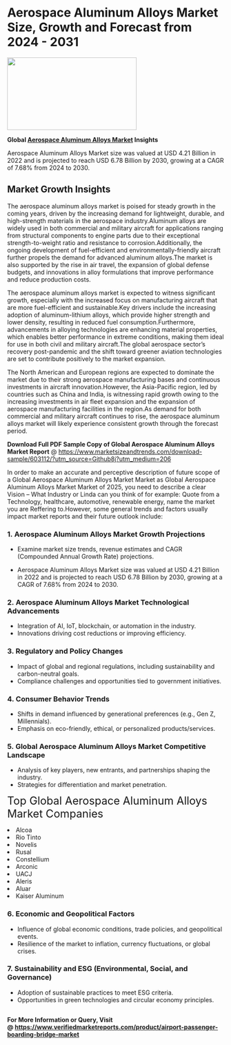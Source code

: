 <H1>Aerospace Aluminum Alloys Market Size, Growth and Forecast from 2024 - 2031</H1><img class="aligncenter size-medium wp-image-584254" src="https://thirdeyenews.in/wp-content/uploads/2024/09/Global-Market-Research-300x168.jpeg" alt="" width="300" height="168" /><p><strong>Global&nbsp;<a href="https://www.marketsizeandtrends.com/download-sample/603112/?utm_source=Github8j?utm_medium=206">Aerospace Aluminum Alloys Market</a> Insights</strong></p><p>Aerospace Aluminum Alloys Market size was valued at USD 4.21 Billion in 2022 and is projected to reach USD 6.78 Billion by 2030, growing at a CAGR of 7.68% from 2024 to 2030.</p><p><h2>Market Growth Insights</h2> <p>The aerospace aluminum alloys market is poised for steady growth in the coming years, driven by the increasing demand for lightweight, durable, and high-strength materials in the aerospace industry.Aluminum alloys are widely used in both commercial and military aircraft for applications ranging from structural components to engine parts due to their exceptional strength-to-weight ratio and resistance to corrosion.Additionally, the ongoing development of fuel-efficient and environmentally-friendly aircraft further propels the demand for advanced aluminum alloys.The market is also supported by the rise in air travel, the expansion of global defense budgets, and innovations in alloy formulations that improve performance and reduce production costs.</p> <p>The aerospace aluminum alloys market is expected to witness significant growth, especially with the increased focus on manufacturing aircraft that are more fuel-efficient and sustainable.Key drivers include the increasing adoption of aluminum-lithium alloys, which provide higher strength and lower density, resulting in reduced fuel consumption.Furthermore, advancements in alloying technologies are enhancing material properties, which enables better performance in extreme conditions, making them ideal for use in both civil and military aircraft.The global aerospace sector’s recovery post-pandemic and the shift toward greener aviation technologies are set to contribute positively to the market expansion.</p> <p>The North American and European regions are expected to dominate the market due to their strong aerospace manufacturing bases and continuous investments in aircraft innovation.However, the Asia-Pacific region, led by countries such as China and India, is witnessing rapid growth owing to the increasing investments in air fleet expansion and the expansion of aerospace manufacturing facilities in the region.As demand for both commercial and military aircraft continues to rise, the aerospace aluminum alloys market will likely experience consistent growth through the forecast period.</p> <p><span class=""><strong>Download Full PDF Sample Copy of Global Aerospace Aluminum Alloys Market Report</strong> @ <a href="https://www.marketsizeandtrends.com/download-sample/603112/?utm_source=Github8j?utm_medium=206" target="_blank">https://www.marketsizeandtrends.com/download-sample/603112/?utm_source=Github8j?utm_medium=206</a></span></p><p>In order to make an accurate and perceptive description of future scope of a Global&nbsp;Aerospace Aluminum Alloys Market Market as Global&nbsp;Aerospace Aluminum Alloys Market Market of 2025, you need to describe a clear Vision &ndash; What Industry or Linda can you think of for example: Quote from a Technology, healthcare, automotive, renewable energy, name the market you are Reffering to.However, some general trends and factors usually impact market reports and their future outlook include:</p><h3>1.&nbsp;<strong>Aerospace Aluminum Alloys Market Growth Projections</strong></h3><ul><li>Examine market size trends, revenue estimates and CAGR (Compounded Annual Growth Rate) projections.</li><li><p>Aerospace Aluminum Alloys Market size was valued at USD 4.21 Billion in 2022 and is projected to reach USD 6.78 Billion by 2030, growing at a CAGR of 7.68% from 2024 to 2030.</p></li></ul><h3>2.&nbsp;<strong>Aerospace Aluminum Alloys Market Technological Advancements</strong></h3><ul><li>Integration of AI, IoT, blockchain, or automation in the industry.</li><li>Innovations driving cost reductions or improving efficiency.</li></ul><h3>3.&nbsp;<strong>Regulatory and Policy Changes</strong></h3><ul><li>Impact of global and regional regulations, including sustainability and carbon-neutral goals.</li><li>Compliance challenges and opportunities tied to government initiatives.</li></ul><h3>4.&nbsp;<strong>Consumer Behavior Trends</strong></h3><ul><li>Shifts in demand influenced by generational preferences (e.g., Gen Z, Millennials).</li><li>Emphasis on eco-friendly, ethical, or personalized products/services.</li></ul><h3>5.&nbsp;<strong>Global Aerospace Aluminum Alloys Market Competitive Landscape</strong></h3><ul><li>Analysis of key players, new entrants, and partnerships shaping the industry.</li><li>Strategies for differentiation and market penetration.</li></ul><p data-pm-slice="1 1 []"><span style="color: inherit; font-family: inherit; font-size: 25px;">Top Global Aerospace Aluminum Alloys Market Companies</span></p><div class="" data-test-id=""><p><li>Alcoa</li><li> Rio Tinto</li><li> Novelis</li><li> Rusal</li><li> Constellium</li><li> Arconic</li><li> UACJ</li><li> Aleris</li><li> Aluar</li><li> Kaiser Aluminum</li></p></div><h3>6.&nbsp;<strong>Economic and Geopolitical Factors</strong></h3><ul><li>Influence of global economic conditions, trade policies, and geopolitical events.</li><li>Resilience of the market to inflation, currency fluctuations, or global crises.</li></ul><h3>7.&nbsp;<strong>Sustainability and ESG (Environmental, Social, and Governance)</strong></h3><ul><li>Adoption of sustainable practices to meet ESG criteria.</li><li>Opportunities in green technologies and circular economy principles.</li></ul><h2><strong style="font-size: 14px;">For More Information or Query, Visit @&nbsp;</strong><a style="background-color: #ffffff; font-size: 14px;" href="https://www.marketsizeandtrends.com/report/aerospace-aluminum-alloys-market/" target="_blank">https://www.verifiedmarketreports.com/product/airport-passenger-boarding-bridge-market</a></h2>